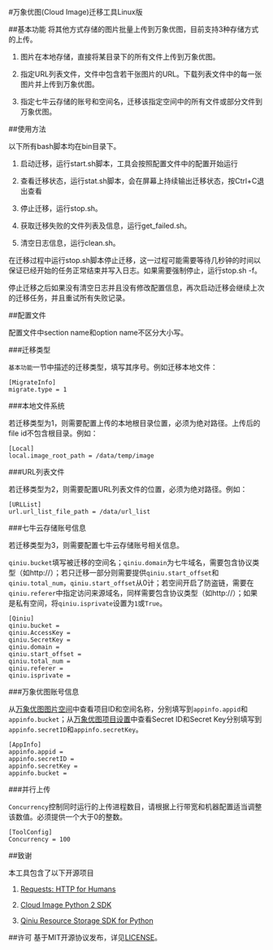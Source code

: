 #万象优图(Cloud Image)迁移工具Linux版

##基本功能
将其他方式存储的图片批量上传到万象优图，目前支持3种存储方式的上传。

1. 图片在本地存储，直接将某目录下的所有文件上传到万象优图。

2. 指定URL列表文件，文件中包含若干张图片的URL。下载列表文件中的每一张图片并上传到万象优图。

3. 指定七牛云存储的账号和空间名，迁移该指定空间中的所有文件或部分文件到万象优图。

##使用方法

以下所有bash脚本均在bin目录下。

1. 启动迁移，运行start.sh脚本，工具会按照配置文件中的配置开始运行

2. 查看迁移状态，运行stat.sh脚本，会在屏幕上持续输出迁移状态，按Ctrl+C退出查看

3. 停止迁移，运行stop.sh。

4. 获取迁移失败的文件列表及信息，运行get_failed.sh。

5. 清空日志信息，运行clean.sh。

在迁移过程中运行stop.sh脚本停止迁移，这一过程可能需要等待几秒钟的时间以保证已经开始的任务正常结束并写入日志。如果需要强制停止，运行stop.sh -f。

停止迁移之后如果没有清空日志并且没有修改配置信息，再次启动迁移会继续上次的迁移任务，并且重试所有失败记录。

##配置文件

配置文件中section name和option name不区分大小写。

###迁移类型

`基本功能`一节中描述的迁移类型，填写其序号。例如迁移本地文件：


```
[MigrateInfo]
migrate.type = 1
```


###本地文件系统

若迁移类型为1，则需要配置上传的本地根目录位置，必须为绝对路径。上传后的file id不包含根目录。例如：

```
[Local]
local.image_root_path = /data/temp/image
```

###URL列表文件

若迁移类型为2，则需要配置URL列表文件的位置，必须为绝对路径。例如：

```
[URLList]
url.url_list_file_path = /data/url_list
```

###七牛云存储账号信息

若迁移类型为3，则需要配置七牛云存储账号相关信息。

`qiniu.bucket`填写被迁移的空间名；`qiniu.domain`为七牛域名，需要包含协议类型（如http://）；若只迁移一部分则需要提供`qiniu.start_offset`和`qiniu.total_num`，`qiniu.start_offset`从0计；若空间开启了防盗链，需要在`qiniu.referer`中指定访问来源域名，同样需要包含协议类型（如http://）；如果是私有空间，将`qiniu.isprivate`设置为`1`或`True`。

```
[Qiniu]
qiniu.bucket = 
qiniu.AccessKey = 
qiniu.SecretKey = 
qiniu.domain = 
qiniu.start_offset = 
qiniu.total_num = 
qiniu.referer = 
qiniu.isprivate = 
```

###万象优图账号信息

从[万象优图图片空间](http://console.qcloud.com/image/bucket)中查看项目ID和空间名称，分别填写到`appinfo.appid`和`appinfo.bucket`；从[万象优图项目设置](http://console.qcloud.com/image/project)中查看Secret ID和Secret Key分别填写到`appinfo.secretID`和`appinfo.secretKey`。

```
[AppInfo]
appinfo.appid = 
appinfo.secretID = 
appinfo.secretKey = 
appinfo.bucket = 
```

###并行上传

`Concurrency`控制同时运行的上传进程数目，请根据上行带宽和机器配置适当调整该数值。必须提供一个大于0的整数。

```
[ToolConfig]
Concurrency = 100
```

##致谢

本工具包含了以下开源项目

1. [Requests: HTTP for Humans](http://www.python-requests.org/en/latest/)

2. [Cloud Image Python 2 SDK](https://github.com/tencentyun/python-sdk)

3. [Qiniu Resource Storage SDK for Python](https://github.com/qiniu/python-sdk)

##许可
基于MIT开源协议发布，详见[LICENSE](LICENSE)。

